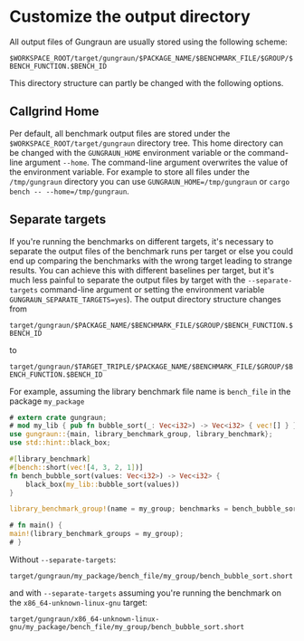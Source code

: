 # Customize the output directory

All output files of Gungraun are usually stored using the following scheme:

`$WORKSPACE_ROOT/target/gungraun/$PACKAGE_NAME/$BENCHMARK_FILE/$GROUP/$BENCH_FUNCTION.$BENCH_ID`

This directory structure can partly be changed with the following options.

## Callgrind Home

Per default, all benchmark output files are stored under the
`$WORKSPACE_ROOT/target/gungraun` directory tree. This home directory can be changed
with the `GUNGRAUN_HOME` environment variable or the command-line argument
`--home`. The command-line argument overwrites the value of the environment
variable. For example to store all files under the `/tmp/gungraun`
directory you can use `GUNGRAUN_HOME=/tmp/gungraun` or `cargo bench --
--home=/tmp/gungraun`.

## Separate targets

If you're running the benchmarks on different targets, it's necessary to
separate the output files of the benchmark runs per target or else you could end
up comparing the benchmarks with the wrong target leading to strange results.
You can achieve this with different baselines per target, but it's much less
painful to separate the output files by target with the `--separate-targets`
command-line argument or setting the environment variable
`GUNGRAUN_SEPARATE_TARGETS=yes`). The output directory structure
changes from

`target/gungraun/$PACKAGE_NAME/$BENCHMARK_FILE/$GROUP/$BENCH_FUNCTION.$BENCH_ID`

to

`target/gungraun/$TARGET_TRIPLE/$PACKAGE_NAME/$BENCHMARK_FILE/$GROUP/$BENCH_FUNCTION.$BENCH_ID`

For example, assuming the library benchmark file name is `bench_file` in the
package `my_package`

```rust
# extern crate gungraun;
# mod my_lib { pub fn bubble_sort(_: Vec<i32>) -> Vec<i32> { vec![] } }
use gungraun::{main, library_benchmark_group, library_benchmark};
use std::hint::black_box;

#[library_benchmark]
#[bench::short(vec![4, 3, 2, 1])]
fn bench_bubble_sort(values: Vec<i32>) -> Vec<i32> {
    black_box(my_lib::bubble_sort(values))
}

library_benchmark_group!(name = my_group; benchmarks = bench_bubble_sort);

# fn main() {
main!(library_benchmark_groups = my_group);
# }
```

Without `--separate-targets`:

`target/gungraun/my_package/bench_file/my_group/bench_bubble_sort.short`

and with `--separate-targets` assuming you're running the benchmark on the
`x86_64-unknown-linux-gnu` target:

`target/gungraun/x86_64-unknown-linux-gnu/my_package/bench_file/my_group/bench_bubble_sort.short`

